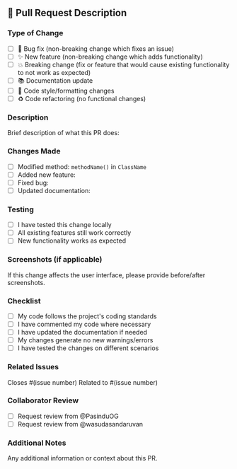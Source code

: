 ## 📝 Pull Request Description

### Type of Change
- [ ] 🐛 Bug fix (non-breaking change which fixes an issue)
- [ ] ✨ New feature (non-breaking change which adds functionality)
- [ ] 💥 Breaking change (fix or feature that would cause existing functionality to not work as expected)
- [ ] 📚 Documentation update
- [ ] 🎨 Code style/formatting changes
- [ ] ♻️ Code refactoring (no functional changes)

### Description
Brief description of what this PR does:

### Changes Made
- [ ] Modified method: `methodName()` in `ClassName`
- [ ] Added new feature: 
- [ ] Fixed bug: 
- [ ] Updated documentation: 

### Testing
- [ ] I have tested this change locally
- [ ] All existing features still work correctly
- [ ] New functionality works as expected

### Screenshots (if applicable)
If this change affects the user interface, please provide before/after screenshots.

### Checklist
- [ ] My code follows the project's coding standards
- [ ] I have commented my code where necessary
- [ ] I have updated the documentation if needed
- [ ] My changes generate no new warnings/errors
- [ ] I have tested the changes on different scenarios

### Related Issues
Closes #(issue number)
Related to #(issue number)

### Collaborator Review
- [ ] Request review from @PasinduOG
- [ ] Request review from @wasudasandaruvan

### Additional Notes
Any additional information or context about this PR.